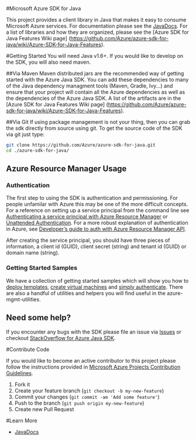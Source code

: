 #Microsoft Azure SDK for Java

This project provides a client library in Java that makes it easy to consume Microsoft Azure services. For documentation please see the [JavaDocs](http://azure.github.io/azure-sdk-for-java). For a list of libraries and how they are organized, please see the [Azure SDK for Java Features Wiki page] (https://github.com/Azure/azure-sdk-for-java/wiki/Azure-SDK-for-Java-Features).

#Getting Started
You will need Java v1.6+. If you would like to develop on the SDK, you will also need maven.

##Via Maven
Maven distributed jars are the recommended way of getting started with the Azure Java SDK. You can add these dependencies to many of the Java dependency managment tools (Maven, Gradle, Ivy...) and ensure that your project will contain all the Azure dependencies as well as the dependencies of the Azure Java SDK. A list of the artifacts are in the [Azure SDK for Java Features Wiki page] (https://github.com/Azure/azure-sdk-for-java/wiki/Azure-SDK-for-Java-Features).

##Via Git
If using package management is not your thing, then you can grab the sdk directly from source using git. To get the source code of the SDK via git just type:
```bash
git clone https://github.com/Azure/azure-sdk-for-java.git
cd ./azure-sdk-for-java/
```

## Azure Resource Manager Usage
### Authentication
The first step to using the SDK is authentication and permissioning. For people unfamilar with Azure this may be one of the more difficult concepts. For a reference on setting up a service principal from the command line see [Authenticating a service principal with Azure Resource Manager](http://aka.ms/cli-service-principal) or [Unattended Authentication](http://aka.ms/auth-unattended). For a more robust explanation of authentication in Azure, see [Developer’s guide to auth with Azure Resource Manager API](http://aka.ms/arm-auth-dev-guide).

After creating the service principal, you should have three pieces of information, a client id (GUID), client secret (string) and tenant id (GUID) or domain name (string).

### Getting Started Samples
We have a collection of getting started samples which will show you how to [deploy templates](https://github.com/Azure/azure-sdk-for-java/blob/master/azure-mgmt-samples/src/main/java/com/microsoft/azure/samples/templatedeployments/CreateTemplateDeploymentExample.java#L19-L95), [create virtual machines](https://github.com/Azure/azure-sdk-for-java/blob/master/azure-mgmt-samples/src/main/java/com/microsoft/azure/samples/compute/CreateVMExample.java#L37-L99) and [simply authenticate](https://github.com/Azure/azure-sdk-for-java/blob/master/azure-mgmt-samples/src/main/java/com/microsoft/azure/samples/authentication/ServicePrincipalExample.java#L104-L139). There are also a handful of utilities and helpers you will find useful in the azure-mgmt-utilities.

## Need some help?
If you encounter any bugs with the SDK please file an issue via [Issues](https://github.com/Azure/azure-sdk-for-java/issues) or checkout [StackOverflow for Azure Java SDK](http://stackoverflow.com/questions/tagged/azure-java-sdk).

#Contribute Code

If you would like to become an active contributor to this project please follow the instructions provided in [Microsoft Azure Projects Contribution Guidelines](http://azure.github.io/guidelines.html).

1. Fork it
2. Create your feature branch (`git checkout -b my-new-feature`)
3. Commit your changes (`git commit -am 'Add some feature'`)
4. Push to the branch (`git push origin my-new-feature`)
5. Create new Pull Request

#Learn More
* [JavaDocs](http://azure.github.io/azure-sdk-for-java)

